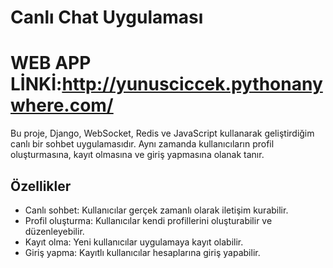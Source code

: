 # Canlı Chat Uygulaması

# WEB APP LİNKİ:http://yunusciccek.pythonanywhere.com/

Bu proje, Django, WebSocket, Redis ve JavaScript kullanarak geliştirdiğim canlı bir sohbet uygulamasıdır. Aynı zamanda kullanıcıların profil oluşturmasına, kayıt olmasına ve giriş yapmasına olanak tanır.

## Özellikler

- Canlı sohbet: Kullanıcılar gerçek zamanlı olarak iletişim kurabilir.
- Profil oluşturma: Kullanıcılar kendi profillerini oluşturabilir ve düzenleyebilir.
- Kayıt olma: Yeni kullanıcılar uygulamaya kayıt olabilir.
- Giriş yapma: Kayıtlı kullanıcılar hesaplarına giriş yapabilir.
